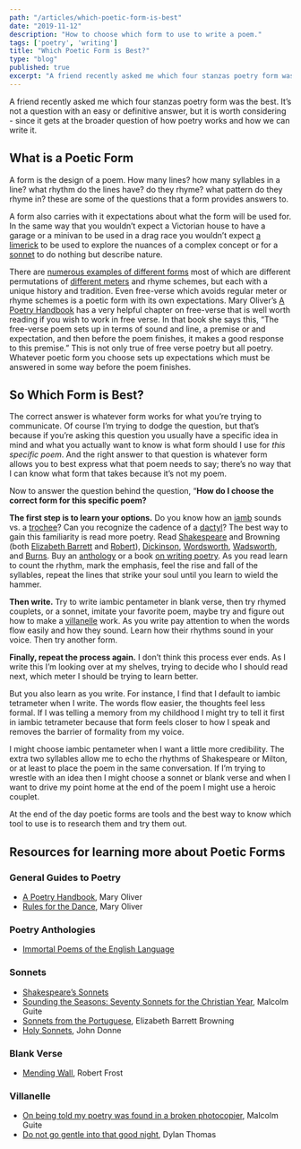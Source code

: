 ```yaml
---
path: "/articles/which-poetic-form-is-best"
date: "2019-11-12"
description: "How to choose which form to use to write a poem."
tags: ['poetry', 'writing']
title: "Which Poetic Form is Best?"
type: "blog"
published: true
excerpt: "A friend recently asked me which four stanzas poetry form was the best. It’s not a question with an easy or definitive answer, but it is worth considering - since it gets at the broader question of how poetry works and how we can write it."
---
```

A friend recently asked me which four stanzas poetry form was the best. It’s not a question with an easy or definitive answer, but it is worth considering - since it gets at the broader question of how poetry works and how we can write it. 

## What is a Poetic Form
A form is the design of a poem. How many lines? how many syllables in a line? what rhythm do the lines have? do they rhyme? what pattern do they rhyme in? these are some of the questions that a form provides answers to.

 A form also carries with it expectations about what the form will be used for. In the same way that you wouldn’t expect a Victorian house to have a garage or a minivan to be used in a drag race you wouldn’t expect [a limerick](https://en.wikipedia.org/wiki/Limerick_(poetry)) to be used to explore the nuances of a complex concept or for a [sonnet](https://en.wikipedia.org/wiki/Sonnet) to do nothing but describe nature. 

There are [numerous examples of different forms](https://www.writersdigest.com/whats-new/list-of-50-poetic-forms-for-poets) most of which are different permutations of [different meters](http://www.thepoetsgarret.com/form.html) and rhyme schemes, but each with a unique history and tradition. Even free-verse which avoids regular meter or rhyme schemes is a poetic form with its own expectations. Mary Oliver’s [A Poetry Handbook](https://www.goodreads.com/book/show/71652.A_Poetry_Handbook) has a very helpful chapter on free-verse that is well worth reading if you wish to work in free verse. In that book she says this, “The free-verse poem sets up in terms of sound and line, a premise or and expectation, and then before the poem finishes, it makes a good response to this premise.” This is not only true of free verse poetry but all poetry. Whatever poetic form you choose sets up expectations which must be answered in some way before the poem finishes. 

## So Which Form is Best?
The correct answer is whatever form works for what you’re trying to communicate. Of course I’m trying to dodge the question, but that’s because if you’re asking this question you usually have a specific idea in mind and what you actually want to know is what form should I use for _this specific poem_. And the right answer to that question is whatever form allows you to best express what that poem needs to say; there’s no way that I can know what form that takes because it’s not my poem.

Now to answer the question behind the question, “**How do I choose the correct form for this specific poem?** 

**The first step is to learn your options.** Do you know how an [iamb](https://en.wikipedia.org/wiki/Iamb_(poetry)) sounds vs. a [trochee](https://en.wikipedia.org/wiki/Iamb_(poetry))? Can you recognize the cadence of a [dactyl](https://en.wikipedia.org/wiki/Dactyl_(poetry))? The best way to gain this familiarity is read more poetry. Read [Shakespeare](https://www.poetryfoundation.org/poets/william-shakespeare) and Browning (both [Elizabeth Barrett](https://www.poetryfoundation.org/poets/elizabeth-barrett-browning) and [Robert](https://www.poetryfoundation.org/poets/robert-browning)), [Dickinson](https://www.poetryfoundation.org/poets/emily-dickinson),  [Wordsworth](https://www.poetryfoundation.org/poets/william-wordsworth), [Wadsworth](https://www.poetryfoundation.org/poets/henry-wadsworth-longfellow), and [Burns](https://www.poetryfoundation.org/poets/robert-burns).  Buy an [anthology](https://www.goodreads.com/book/show/620729.Immortal_Poems_of_the_English_Language?ac=1&from_search=true&qid=odFS4A5B0E&rank=1) or a book [on writing poetry](https://www.goodreads.com/book/show/201217.Rules_for_the_Dance?ac=1&from_search=true&qid=EhIebjCcYw&rank=1). As you read learn to count the rhythm, mark the emphasis, feel the rise and fall of the syllables, repeat the lines that strike your soul until you learn to wield the hammer. 

**Then write.** Try to write iambic pentameter in blank verse, then try rhymed couplets, or a sonnet, imitate your favorite poem, maybe try and figure out how to make a [villanelle](https://en.wikipedia.org/wiki/Villanelle) work. As you write pay attention to when the words flow easily and how they sound. Learn how their rhythms sound in your voice. Then try another form.

**Finally, repeat the process again.** I don’t think this process ever ends. As I write this I’m looking over at my shelves, trying to decide who I should read next, which meter I should be trying to learn better. 

But you also learn as you write. For instance, I find that I default to iambic tetrameter when I write. The words flow easier, the thoughts feel less formal. If I was telling a memory from my childhood I might try to tell it first in iambic tetrameter because that form feels closer to how I speak and removes the barrier of formality from my voice. 

I might choose iambic pentameter when I want a little more credibility. The extra two syllables allow me to echo the rhythms of Shakespeare or Milton, or at least to place the poem in the same conversation. If I’m trying to wrestle with an idea then I might choose a sonnet or blank verse and when I want to drive my point home at the end of the poem I might use a heroic couplet.

At the end of the day poetic forms are tools and the best way to know which tool to use is to research them and try them out. 

## Resources for learning more about Poetic Forms
### General Guides to Poetry
* [A Poetry Handbook](https://www.goodreads.com/book/show/71652.A_Poetry_Handbook), Mary Oliver
* [Rules for the Dance](https://www.goodreads.com/book/show/201217.Rules_for_the_Dance), Mary Oliver
### Poetry Anthologies
* [Immortal Poems of the English Language](https://www.goodreads.com/book/show/620729.Immortal_Poems_of_the_English_Language)
### Sonnets
* [Shakespeare’s Sonnets](http://shakespeare.mit.edu/Poetry/sonnets.html)
* [Sounding the Seasons: Seventy Sonnets for the Christian Year](https://www.goodreads.com/book/show/16688430-sounding-the-seasons), Malcolm Guite
* [Sonnets from the Portuguese](https://www.gutenberg.org/files/2002/2002-h/2002-h.htm), Elizabeth Barrett Browning
* [Holy Sonnets](http://www.sonnets.org/donne.htm), John Donne
### Blank Verse
* [Mending Wall](https://www.poetryfoundation.org/poems/44266/mending-wall), Robert Frost
### Villanelle
* [On being told my poetry was found in a broken photocopier](https://malcolmguite.wordpress.com/2011/10/06/a-villanelle-for-national-poetry-day/), Malcolm Guite
* [Do not go gentle into that good night](https://poets.org/poem/do-not-go-gentle-good-night), Dylan Thomas



